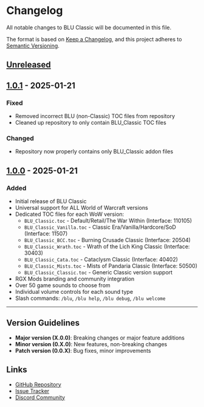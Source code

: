 # Changelog

All notable changes to BLU Classic will be documented in this file.

The format is based on [Keep a Changelog](https://keepachangelog.com/en/1.0.0/),
and this project adheres to [Semantic Versioning](https://semver.org/spec/v2.0.0.html).

## [Unreleased]

## [1.0.1] - 2025-01-21

### Fixed
- Removed incorrect BLU (non-Classic) TOC files from repository
- Cleaned up repository to only contain BLU_Classic TOC files

### Changed
- Repository now properly contains only BLU_Classic addon files

## [1.0.0] - 2025-01-21

### Added
- Initial release of BLU Classic
- Universal support for ALL World of Warcraft versions
- Dedicated TOC files for each WoW version:
  - `BLU_Classic.toc` - Default/Retail/The War Within (Interface: 110105)
  - `BLU_Classic_Vanilla.toc` - Classic Era/Vanilla/Hardcore/SoD (Interface: 11507)
  - `BLU_Classic_BCC.toc` - Burning Crusade Classic (Interface: 20504)
  - `BLU_Classic_Wrath.toc` - Wrath of the Lich King Classic (Interface: 30403)
  - `BLU_Classic_Cata.toc` - Cataclysm Classic (Interface: 40402)
  - `BLU_Classic_Mists.toc` - Mists of Pandaria Classic (Interface: 50500)
  - `BLU_Classic_Classic.toc` - Generic Classic version support
- RGX Mods branding and community integration
- Over 50 game sounds to choose from
- Individual volume controls for each sound type
- Slash commands: `/blu`, `/blu help`, `/blu debug`, `/blu welcome`

---

## Version Guidelines

- **Major version (X.0.0)**: Breaking changes or major feature additions
- **Minor version (0.X.0)**: New features, non-breaking changes
- **Patch version (0.0.X)**: Bug fixes, minor improvements

## Links

- [GitHub Repository](https://github.com/donniedice/BLU_Classic)
- [Issue Tracker](https://github.com/donniedice/BLU_Classic/issues)
- [Discord Community](https://discord.gg/N7kdKAHVVF)

[Unreleased]: https://github.com/donniedice/BLU_Classic/compare/v1.0.1...HEAD
[1.0.1]: https://github.com/donniedice/BLU_Classic/compare/v1.0.0...v1.0.1
[1.0.0]: https://github.com/donniedice/BLU_Classic/releases/tag/v1.0.0